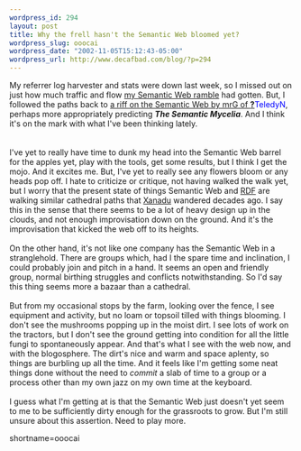 ```yaml
--- 
wordpress_id: 294
layout: post
title: Why the frell hasn't the Semantic Web bloomed yet?
wordpress_slug: ooocai
wordpress_date: "2002-11-05T15:12:43-05:00"
wordpress_url: http://www.decafbad.com/blog/?p=294
---
```

My referrer log harvester and stats were down last week, so I missed out on just how much traffic and flow <a href="http://www.decafbad.com/news_archives/000315.phtml">my Semantic Web ramble</a> had gotten.  But, I followed the paths back to <a href="http://www.teledyn.com/mt/archives/000267.html#000267">a riff on the Semantic Web by mrG of <span style='background : #FFFFCE;'><a href="http://www.decafbad.com/twiki/bin/edit/Main/TeledyN?topicparent=Main.FilterData"><b>?</b></a><font color="#0000FF">TeledyN</font></span></a>, perhaps more appropriately predicting <i><b>The Semantic Mycelia</b></i>.  And I think it's on the mark with what I've been thinking lately.  
<br /><br />
I've yet to really have time to dunk my head into the Semantic Web barrel for the apples yet, play with the tools, get some results, but I think I get the mojo.  And it excites me.  But, I've yet to really see any flowers bloom or any heads pop off.  I hate to criticize or critique, not having walked the walk yet, but I worry that the present state of things Semantic Web and <a href="http://www.decafbad.com/twiki/bin/view/Main/RDF">RDF</a> are walking similar cathedral paths that <a href="http://xanadu.com/">Xanadu</a> wandered decades ago.  I say this in the sense that there seems to be a lot of heavy design up in the clouds, and not enough improvisation down on the ground.  And it's the improvisation that kicked the web off to its heights.
<br /><br />
On the other hand, it's not like one company has the Semantic Web in a stranglehold.  There are groups which, had I the spare time and inclination, I could probably join and pitch in a hand.  It seems an open and friendly group, normal birthing struggles and conflicts notwithstanding.  So I'd say this thing seems more a bazaar than a cathedral.
<br /><br />
But from my occasional stops by the farm, looking over the fence, I see equipment and activity, but no loam or topsoil tilled with things blooming.  I don't see the mushrooms popping up in the moist dirt.  I see lots of work on the tractors, but I don't see the ground getting into condition for all the little fungi to spontaneously appear.  And that's what I see with the web now, and with the blogosphere.  The dirt's nice and warm and space aplenty, so things are burbling up all the time.  And it feels like I'm getting some neat things done without the need to <i>commit</i> a slab of time to a group or a process other than my own jazz on my own time at the keyboard.
<br /><br />
I guess what I'm getting at is that the Semantic Web just doesn't yet seem to me to be sufficiently dirty enough for the grassroots to grow.  But I'm still unsure about this assertion.  Need to play more.
<!--more-->
shortname=ooocai
